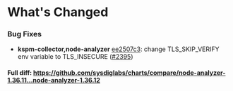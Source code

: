 # What's Changed

### Bug Fixes
- **kspm-collector,node-analyzer** [ee2507c3](https://github.com/sysdiglabs/charts/commit/ee2507c3a7ddb81e5c0950b6c3d49f8b90c483c5): change TLS_SKIP_VERIFY env variable to TLS_INSECURE ([#2395](https://github.com/sysdiglabs/charts/issues/2395))
#### Full diff: https://github.com/sysdiglabs/charts/compare/node-analyzer-1.36.11...node-analyzer-1.36.12
